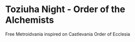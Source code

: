 # Toziuha Night - Order of the Alchemists
Free Metroidvania inspired on Castlevania Order of Ecclesia
